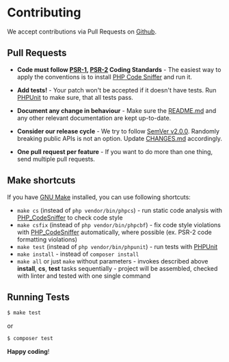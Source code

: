 # Contributing

We accept contributions via Pull Requests on [Github](https://github.com/eshta/resilient-task).


## Pull Requests

- **Code must follow [PSR-1](http://www.php-fig.org/psr/psr-1/), [PSR-2](http://www.php-fig.org/psr/psr-2/)
  Coding Standards** - The easiest way to apply the conventions is to install
  [PHP Code Sniffer](http://pear.php.net/package/PHP_CodeSniffer) and run it.

- **Add tests!** - Your patch won't be accepted if it doesn't have tests.
  Run [PHPUnit](https://phpunit.de/) to make sure, that all tests pass.

- **Document any change in behaviour** - Make sure the [README.md](README.md)
  and any other relevant documentation are kept up-to-date.

- **Consider our release cycle** - We try to follow [SemVer v2.0.0](http://semver.org/).
  Randomly breaking public APIs is not an option. Update [CHANGES.md](CHANGES.md) accordingly.

- **One pull request per feature** - If you want to do more than one thing, send multiple pull requests.

## Make shortcuts

If you have [GNU Make](https://www.gnu.org/software/make/) installed, you can use following shortcuts:

- ```make cs``` (instead of ```php vendor/bin/phpcs```) -
    run static code analysis with [PHP_CodeSniffer](https://github.com/squizlabs/PHP_CodeSniffer)
    to check code style
- ```make csfix``` (instead of ```php vendor/bin/phpcbf```) -
    fix code style violations with [PHP_CodeSniffer](https://github.com/squizlabs/PHP_CodeSniffer)
    automatically, where possible (ex. PSR-2 code formatting violations)
- ```make test``` (instead of ```php vendor/bin/phpunit```) -
    run tests with [PHPUnit](https://phpunit.de/)
- ```make install``` - instead of ```composer install```
- ```make all``` or just ```make``` without parameters -
    invokes described above **install**, **cs**, **test** tasks sequentially -
    project will be assembled, checked with linter and tested with one single command


## Running Tests

``` bash
$ make test
```
or
``` bash
$ composer test
```


**Happy coding**!
